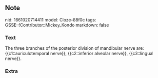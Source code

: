 ## Note
nid: 1661020714411
model: Cloze-88f0c
tags: GSSE::!Contributor::Mickey_Kondo
markdown: false

### Text
The three branches of the posterior division of mandibular nerve are: {{c1::auriculotemporal nerve}}, {{c2::inferior alveolar nerve}}, {{c3::lingual nerve}}.

### Extra

